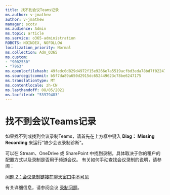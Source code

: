 ```yaml
---
title: 找不到会议Teams记录
ms.author: v-jmathew
author: v-jmathew
manager: scotv
ms.audience: Admin
ms.topic: article
ms.service: o365-administration
ROBOTS: NOINDEX, NOFOLLOW
localization_priority: Normal
ms.collection: Adm_O365
ms.custom:
- "9002530"
- "7963"
ms.openlocfilehash: 49fedc0d829d4972f15e9266e7a5519acfbd3eda78bd7f022477060523b9afd3
ms.sourcegitcommit: b5f7da89a650d2915dc652449623c78be6247175
ms.translationtype: MT
ms.contentlocale: zh-CN
ms.lasthandoff: 08/05/2021
ms.locfileid: "53979483"
---
```

# <a name="cant-find-the-teams-meeting-recording"></a>找不到会议Teams记录

如果找不到或找到会议录制Teams，请首先在上方框中键入 **Diag： Missing Recording** 来运行"缺少会议录制诊断"。 

可以在 Stream、OneDrive 或 SharePoint 中找到录制，具体取决于你的租户的配置方式以及录制是否用于频道会议。 有关如何手动查找会议录制的说明，请参阅： 

[问题 2：会议录制链接在聊天窗口中不可见](/microsoftteams/troubleshoot/meetings/troubleshoot-meeting-recording-issues#issue-2-the-meeting-recording-link-isnt-visible-in-a-chat-window)

有关详细信息，请参阅会议 [录制问题](/microsoftteams/troubleshoot/meetings/troubleshoot-meeting-recording-issues)。
